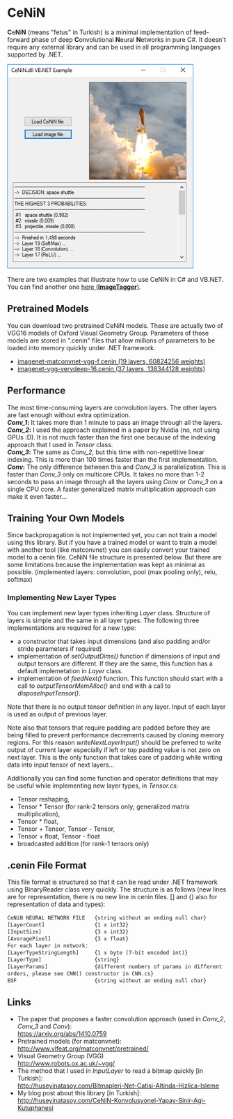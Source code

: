 # CeNiN
**C**e**N**i**N** (means "fetus" in Turkish) is a minimal implementation of feed-forward phase of deep **C**onvolutional **N**eural **N**etworks in pure C#. It doesn't require any external library and can be used in all programming languages supported by .NET.

![CeNiN screenshot](screenshot.png)

There are two examples that illustrate how to use CeNiN in C# and VB.NET. You can find another one [here (**ImageTagger**)](https://www.codeproject.com/Articles/1360649/Image-Tagger-A-Convolutional-Neural-Network-Based).

## Pretrained Models
You can download two pretrained CeNiN models. These are actually two of VGG16 models of Oxford Visual Geometry Group. Parameters of those models are stored in ".cenin" files that allow millions of parameters to be loaded into memory quickly under .NET framework.  
- [imagenet-matconvnet-vgg-f.cenin (19 layers, 60824256  weights)](https://drive.google.com/file/d/12Z0zkcLFMAvReBYomj1thrU-Aj1EJYKZ/view?usp=sharing
)
- [imagenet-vgg-verydeep-16.cenin (37 layers, 138344128 weights)](https://drive.google.com/file/d/1t3Z3v1D625fByha19avQpNEiJm1AI-fD/view?usp=sharing)

## Performance
The most time-consuming layers are convolution layers. The other layers are fast enough without extra optimization.  
***Conv_1*:** It takes more than 1 minute to pass an image through all the layers.  
***Conv_2*:** I used the approach explained in a paper by Nvidia (no, not using GPUs :D). It is not much faster than the first one because of the indexing approach that I used in *Tensor* class.  
***Conv_3*:** The same as *Conv_2*, but this time with non-repetitive linear indexing. This is more than 100 times faster than the first implementation.  
***Conv*:** The only difference between this and *Conv_3* is parallelization. This is faster than *Conv_3* only on multicore CPUs. It takes no more than 1-2 seconds to pass an image through all the layers using *Conv* or *Conv_3* on a single CPU core. A faster generalized matrix multiplication approach can make it even faster...

## Training Your Own Models
Since backpropagation is not implemented yet, you can not train a model using this library. But if you have a trained model or want to train a model with another tool (like matconvnet) you can easily convert your trained model to a cenin file. CeNiN file structure is presented below. But there are some limitations because the implementation was kept as minimal as possible. (implemented layers: convolution, pool (max pooling only), relu, softmax)

### Implementing New Layer Types
You can implement new layer types inheriting *Layer* class. Structure of layers is simple and the same in all layer types. The following three implementations are required for a new type:
- a constructor that takes input dimensions (and also padding and/or stride parameters if required)
- implementation of *setOutputDims()* function if dimensions of input and output tensors are different. If they are the same, this function has a default implemetation in *Layer* class.
- implementation of *feedNext()* function. This function should start with a call to  *outputTensorMemAlloc()* and end with a call to *disposeInputTensor()*.

Note that there is no output tensor definition in any layer. Input of each layer is used as output of previous layer.
 
Note also that tensors that require padding are padded before they are being filled to prevent performance decrements caused by cloning memory regions. For this reason *writeNextLayerInput()* should be preferred to write output of current layer especially if left or top padding value is not zero on next layer. This is the only function that takes care of padding while writing data into input tensor of next layers...

Additionally you can find some function and operator definitions that may be useful while implementing new layer types, in *Tensor.cs*:
- Tensor reshaping,
- Tensor * Tensor (for rank-2 tensors only; generalized matrix multiplication),
- Tensor * float,
- Tensor + Tensor, Tensor - Tensor,
- Tensor + float, Tensor - float
- broadcasted addition (for rank-1 tensors only)

## .cenin File Format
This file format is structured so that it can be read under .NET framework using BinaryReader class very quickly. The structure is as follows (new lines are for representation, there is no new line in cenin files. [] and {} also for representation of data and types):  
```
CeNiN NEURAL NETWORK FILE   {string without an ending null char}
[LayerCount]                {1 x int32}
[InputSize]                 {3 x int32}
[AveragePixel]              {3 x float}
For each layer in network:
[LayerTypeStringLength]     {1 x byte (7-bit encoded int)}
[LayerType]                 {string}
[LayerParams]               {different numbers of params in different orders, please see CNN() constructor in CNN.cs}
EOF                         {string without an ending null char}
```

## Links
- The paper that proposes a faster convolution approach (used in *Conv_2*, *Conv_3* and *Conv*):  
https://arxiv.org/abs/1410.0759
- Pretrained models (for matconvnet):  
http://www.vlfeat.org/matconvnet/pretrained/
- Visual Geometry Group (VGG)  
http://www.robots.ox.ac.uk/~vgg/
- The method that I used in *InputLayer* to read a bitmap quickly [in Turkish]:  
http://huseyinatasoy.com/Bitmapleri-Net-Catisi-Altinda-Hizlica-Isleme
- My blog post about this library [in Turkish]:  
http://huseyinatasoy.com/CeNiN-Konvolusyonel-Yapay-Sinir-Agi-Kutuphanesi
